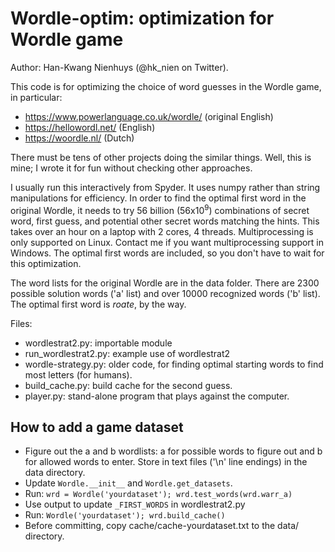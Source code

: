 Wordle-optim: optimization for Wordle game
==========================================

Author: Han-Kwang Nienhuys (@hk_nien on Twitter).

This code is for optimizing the choice of word guesses in the
Wordle game, in particular:

- https://www.powerlanguage.co.uk/wordle/ (original English)
- https://hellowordl.net/ (English)
- https://woordle.nl/ (Dutch)

There must be tens of other projects doing the similar things. Well, this
is mine; I wrote it for fun without checking other approaches.

I usually run this interactively from Spyder. It uses numpy rather than
string manipulations for efficiency. In order to find the optimal first
word in the original Wordle, it needs to try 56 billion (56x10<sup>9</sup>)
combinations of secret word, first guess, and potential other secret words
matching the hints. This takes over an hour on a laptop with
2 cores, 4 threads. Multiprocessing is only supported on Linux. Contact me
if you want multiprocessing support in Windows. The optimal first words are
included, so you don't have to wait for this optimization.

The word lists for the original Wordle are in the data folder. There are
2300 possible solution words ('a' list) and over 10000 recognized words
('b' list). The optimal first word is _roate_, by the way.

Files:

- wordlestrat2.py: importable module
- run_wordlestrat2.py: example use of wordlestrat2
- wordle-strategy.py: older code, for finding optimal starting words
  to find most letters (for humans).
- build_cache.py: build cache for the second guess.
- player.py: stand-alone program that plays against the computer.

How to add a game dataset
-------------------------
- Figure out the a and b wordlists: a for possible words to figure out
  and b for allowed words to enter. Store in text files ('\n' line endings)
  in the data directory.
- Update `Wordle.__init__` and `Wordle.get_datasets`.
- Run: `wrd = Wordle('yourdataset'); wrd.test_words(wrd.warr_a)`
- Use output to update `_FIRST_WORDS` in wordlestrat2.py
- Run: `Wordle('yourdataset'); wrd.build_cache()`
- Before committing, copy cache/cache-yourdataset.txt to the data/
  directory.
